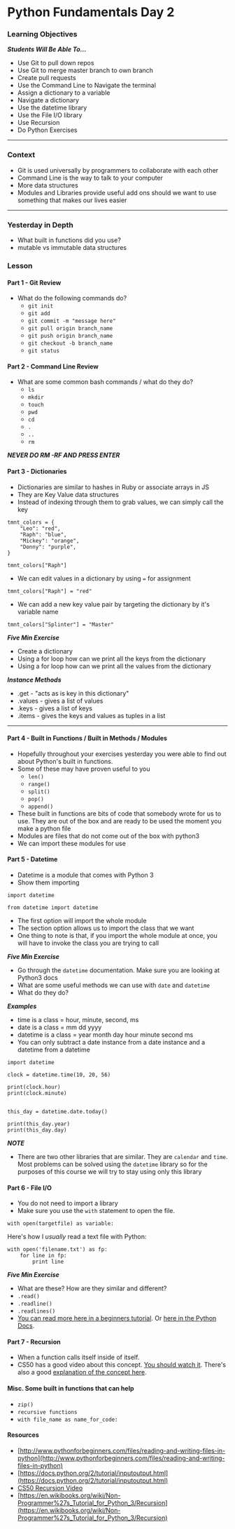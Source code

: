 # Python Fundamentals Day 2

### Learning Objectives

***Students Will Be Able To...***

* Use Git to pull down repos
* Use Git to merge master branch to own branch
* Create pull requests
* Use the Command Line to Navigate the terminal
* Assign a dictionary to a variable
* Navigate a dictionary
* Use the datetime library
* Use the File I/O library
* Use Recursion
* Do Python Exercises

---
### Context

* Git is used universally by programmers to collaborate with each other
* Command Line is the way to talk to your computer
* More data structures
* Modules and Libraries provide useful add ons should we want to use something that makes our lives easier

---
### Yesterday in Depth

* What built in functions did you use?
* mutable vs immutable data structures 

### Lesson

#### Part 1 - Git Review

* What do the following commands do?
	* `git init`
	* `git add`
	* `git commit -m "message here"`
	* `git pull origin branch_name`
	* `git push origin branch_name`
	* `git checkout -b branch_name`
	* `git status`

#### Part 2 - Command Line Review

* What are some common bash commands / what do they do?
	* `ls`
	* `mkdir`
	* `touch`
	* `pwd`
	* `cd`
	* `.`
	* `..`
	* `rm`

***NEVER DO RM -RF AND PRESS ENTER***

#### Part 3 - Dictionaries 

* Dictionaries are similar to hashes in Ruby or associate arrays in JS
* They are Key Value data structures
* Instead of indexing through them to grab values, we can simply call the key

```
tmnt_colors = {
	"Leo": "red",
	"Raph": "blue",
	"Mickey": "orange",
	"Donny": "purple",
}

tmnt_colors["Raph"]
```
* We can edit values in a dictionary by using `=` for assignment

```
tmnt_colors["Raph"] = "red"
```

* We can add a new key  value pair by targeting the dictionary by it's variable name

```
tmnt_colors["Splinter"] = "Master"
```

***Five Min Exercise***

* Create a dictionary
* Using a for loop how can we print all the keys from the dictionary
* Using a for loop how can we print all the values from the dictionary

***Instance Methods***

* .get - "acts as is key in this dictionary"
* .values - gives a list of values
* .keys - gives a list of keys
* .items - gives the keys and values as tuples in a list

---

#### Part 4 - Built in Functions / Built in Methods / Modules

* Hopefully throughout your exercises yesterday you were able to find out about Python's built in functions. 
* Some of these may have proven useful to you
	* `len()`
	* `range()`
	* `split()`
	* `pop()`
	* `append()`
* These built in functions are bits of code that somebody wrote for us to use. They are out of the box and are ready to be used the moment you make a python file
* Modules are files that do not come out of the box with python3
* We can import these modules for use

#### Part 5 - Datetime

* Datetime is a module that comes with Python 3
* Show them importing

```
import datetime

from datetime import datetime
```
* The first option will import the whole module
* The section option allows us to import the class that we want
* One thing to note is that, if you import the whole module at once, you will have to invoke the class you are trying to call

***Five Min Exercise***

* Go through the `datetime` documentation. Make sure you are looking at Python3 docs
* What are some useful methods we can use with `date` and `datetime`
* What do they do?

***Examples***

* time is a class = hour, minute, second, ms
* date is a class = mm dd yyyy
* datetime is a class = year month day hour minute second ms
* You can only subtract a date instance from a date instance and a datetime from a datetime

```
import datetime

clock = datetime.time(10, 20, 56)

print(clock.hour)
print(clock.minute)


this_day = datetime.date.today()

print(this_day.year)
print(this_day.day)
```

***NOTE***

* There are two other libraries that are similar. They are `calendar` and `time`. Most problems can be solved using the `datetime` library so for the purposes of this course we will try to stay using only this library

#### Part 6 - File I/O

* You do not need to import a library
* Make sure you use the `with` statement to open the file. 
```
with open(targetfile) as variable:
```
Here's how I *usually* read a text file with Python:
```
with open('filename.txt') as fp:
    for line in fp:
        print line
```

***Five Min Exercise***

* What are these? How are they similar and different?
* `.read()`
* `.readline()`
* `.readlines()`
* [You can read more here in a beginners tutorial](http://www.pythonforbeginners.com/files/reading-and-writing-files-in-python).
Or [here in the Python Docs](https://docs.python.org/2/tutorial/inputoutput.html).

#### Part 7 - Recursion

* When a function calls itself inside of itself.
* CS50 has a good video about this concept. [You should watch it](https://youtu.be/oWDKy0sKFyQ?t=6m20s).
There's also a good [explanation of the concept here](https://en.wikibooks.org/wiki/Non-Programmer%27s_Tutorial_for_Python_3/Recursion).

#### Misc. Some built in functions that can help

* `zip()`
* `recursive functions`
* `with file_name as name_for_code:`

#### Resources
* [http://www.pythonforbeginners.com/files/reading-and-writing-files-in-python](http://www.pythonforbeginners.com/files/reading-and-writing-files-in-python)
* [https://docs.python.org/2/tutorial/inputoutput.html](https://docs.python.org/2/tutorial/inputoutput.html)
* [CS50 Recursion Video](https://youtu.be/oWDKy0sKFyQ?t=6m20s)
* [https://en.wikibooks.org/wiki/Non-Programmer%27s_Tutorial_for_Python_3/Recursion](https://en.wikibooks.org/wiki/Non-Programmer%27s_Tutorial_for_Python_3/Recursion)
